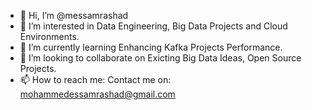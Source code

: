 - 👋 Hi, I’m @messamrashad
- 👀 I’m interested in Data Engineering, Big Data Projects and Cloud Environments.
- 🌱 I’m currently learning Enhancing Kafka Projects Performance.
- 💞️ I’m looking to collaborate on Exicting Big Data Ideas, Open Source Projects.
- 📫 How to reach me: Contact me on: mohammedessamrashad@gmail.com

<!---
messamrashad/messamrashad is a ✨ special ✨ repository because its `README.md` (this file) appears on your GitHub profile.
You can click the Preview link to take a look at your changes.
--->
